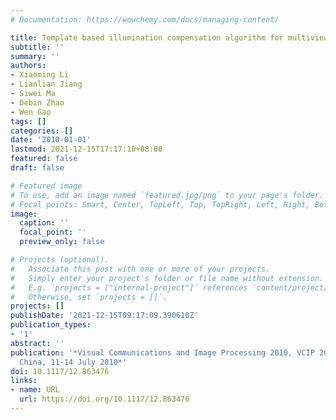 ```yaml
---
# Documentation: https://wowchemy.com/docs/managing-content/

title: Template based illumination compensation algorithm for multiview video coding
subtitle: ''
summary: ''
authors:
- Xiaoming Li
- Lianlian Jiang
- Siwei Ma
- Debin Zhao
- Wen Gao
tags: []
categories: []
date: '2010-01-01'
lastmod: 2021-12-15T17:17:10+08:00
featured: false
draft: false

# Featured image
# To use, add an image named `featured.jpg/png` to your page's folder.
# Focal points: Smart, Center, TopLeft, Top, TopRight, Left, Right, BottomLeft, Bottom, BottomRight.
image:
  caption: ''
  focal_point: ''
  preview_only: false

# Projects (optional).
#   Associate this post with one or more of your projects.
#   Simply enter your project's folder or file name without extension.
#   E.g. `projects = ["internal-project"]` references `content/project/deep-learning/index.md`.
#   Otherwise, set `projects = []`.
projects: []
publishDate: '2021-12-15T09:17:09.390610Z'
publication_types:
- '1'
abstract: ''
publication: '*Visual Communications and Image Processing 2010, VCIP 2010, Huangshan,
  China, 11-14 July 2010*'
doi: 10.1117/12.863476
links:
- name: URL
  url: https://doi.org/10.1117/12.863476
---
```

